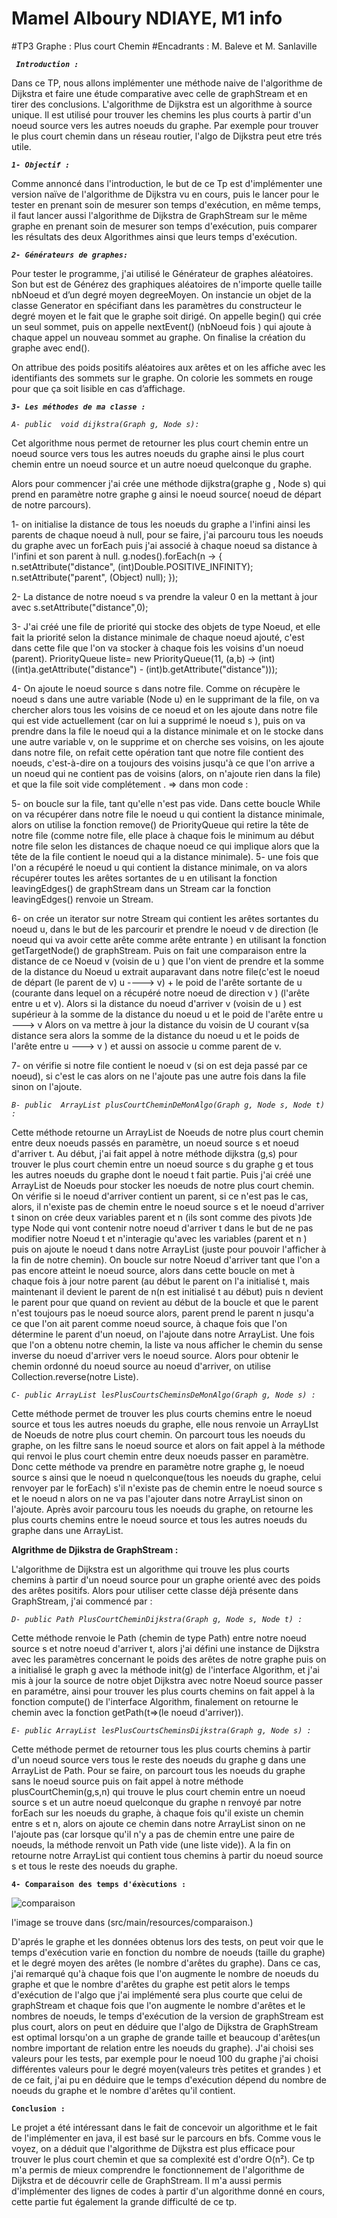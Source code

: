 # Mamel Alboury NDIAYE, M1 info
#TP3 Graphe : Plus court Chemin 
#Encadrants : M. Baleve et M. Sanlaville


**_` Introduction :`_**

Dans ce TP, nous allons implémenter une méthode naive de l'algorithme de Dijkstra et faire une étude comparative avec celle de graphStream et en tirer des conclusions.
L'algorithme de Dijkstra est un algorithme à source unique. Il est utilisé pour trouver les chemins les plus courts à partir d'un noeud source vers les autres noeuds du  graphe.
Par exemple pour trouver le plus court chemin dans un réseau routier, l'algo de Dijkstra peut etre trés utile. 


**_`1- Objectif :`_**

Comme annoncé dans l'introduction, le but de ce Tp est d'implémenter une version naïve de l'algorithme de Dijkstra vu en cours, puis le lancer pour le tester en prenant soin de mesurer son temps d'exécution, en même temps, il faut lancer aussi l'algorithme de Dijkstra de GraphStream sur le même graphe en prenant soin de mesurer son temps d'exécution, puis comparer les résultats des deux Algorithmes ainsi que leurs temps d'exécution.

**_`2- Générateurs de graphes:`_**

Pour tester le programme, j'ai utilisé le Générateur de graphes aléatoires. Son but est de Générez des graphiques aléatoires de n'importe quelle taille nbNoeud et d’un degré moyen degreeMoyen. On instancie un objet de la classe Generator en spécifiant dans les paramètres du constructeur le degré moyen et le fait que le graphe soit dirigé. On appelle begin() qui crée un seul sommet, puis on appelle nextEvent() (nbNoeud fois ) qui ajoute à chaque appel un nouveau sommet au graphe. On finalise la création du graphe avec end().

On attribue des poids positifs aléatoires aux arêtes et on les affiche avec les identifiants des sommets sur le graphe. On colorie les sommets en rouge pour que ça soit lisible en cas d’affichage.

**_`3- Les méthodes de ma classe :`_**

_`A- public  void dijkstra(Graph g, Node s):`_ 

Cet algorithme nous permet de retourner les plus court chemin entre un noeud source vers tous les autres noeuds du graphe ainsi le plus court chemin entre un noeud source et un autre noeud quelconque du graphe.

Alors pour commencer j'ai crée une méthode dijkstra(graphe g , Node s) qui prend en paramètre notre graphe g ainsi le noeud source( noeud de départ de notre parcours). 

1- on initialise la distance de tous les noeuds du graphe a l'infini ainsi les parents de chaque noeud à null, pour se faire, j'ai parcouru tous les noeuds du graphe avec un forEach puis j'ai associé à chaque noeud sa distance à l'infini et son parent à null. 
g.nodes().forEach(n -> {
    n.setAttribute("distance", (int)Double.POSITIVE_INFINITY);
    n.setAttribute("parent", (Object) null);
});

2- La distance de notre noeud s va prendre la valeur 0 en la mettant à jour avec s.setAttribute("distance",0);

3- J'ai créé une file de priorité qui stocke des objets de type Noeud, et elle fait la priorité selon la distance minimale de chaque noeud ajouté, c'est dans cette file que l'on va stocker à chaque fois les voisins d'un noeud (parent). PriorityQueue<Node> liste= new PriorityQueue<Node>(11, (a,b) -> (int)((int)a.getAttribute("distance") - (int)b.getAttribute("distance")));

4- On ajoute le noeud source s dans notre file.
Comme on récupère le noeud s dans une autre variable (Node u) en le supprimant de la file, on va chercher alors tous les voisins de ce noeud et on les ajoute dans notre file qui est vide actuellement (car on lui a supprimé le noeud s ), puis on va prendre dans la file le noeud qui a la distance minimale et on le stocke dans une autre variable v, on le supprime et on cherche ses voisins, on les ajoute dans notre file, on refait cette opération tant que notre file contient des noeuds, c'est-à-dire on a toujours des voisins jusqu'à ce que l'on arrive a un noeud qui ne contient pas de voisins (alors, on n'ajoute rien dans la file) et que la file soit vide complétement . => dans mon code : 

5- on boucle sur la file, tant qu'elle n'est pas vide. Dans cette boucle While on va récupérer dans notre file le noeud u qui contient la distance minimale, alors on utilise la fonction remove() de PriorityQueue qui retire la tête de notre file (comme notre file, elle place à chaque fois le minimum au début notre file selon les distances de chaque noeud ce qui implique alors que la tête de la file contient le noeud qui a la distance minimale).
5- une fois que l'on a récupéré le noeud u qui contient la distance minimale, on va alors récupérer toutes les arêtes sortantes de u en utilisant la fonction leavingEdges() de graphStream dans un Stream car la fonction leavingEdges() renvoie un Stream.

6- on crée un iterator sur notre Stream qui contient les arêtes sortantes du noeud u, dans le but de les parcourir et prendre le noeud v de direction (le noeud qui va avoir cette arête comme arête entrante ) en utilisant la fonction getTargetNode() de graphStream. Puis on fait une comparaison entre la distance de ce Noeud v  (voisin de u ) que l'on vient de prendre et la somme de la distance du Noeud u extrait auparavant dans notre file(c'est le noeud de départ (le parent de v) u ----> v) + le poid de l'arête sortante de u (courante dans lequel on a récupéré notre noeud de direction v ) (l'arête entre u et v). Alors si la distance du noeud d'arriver v (voisin de u ) est supérieur à la somme de la distance du noeud u et le poid de l'arête entre u ---> v  Alors on va mettre à jour la distance du voisin de U courant v(sa distance sera alors la somme de la distance du noeud u et le poids de l'arête entre u ---> v ) et aussi on associe u comme parent de v.

7- on vérifie si notre file contient le noeud v (si on est deja passé par ce noeud), si c'est le cas alors on ne l'ajoute pas une autre fois dans la file sinon on l'ajoute.



_`B- public  ArrayList plusCourtCheminDeMonAlgo(Graph g, Node s, Node t) :`_

Cette méthode retourne un ArrayList de Noeuds de notre plus court chemin entre deux noeuds passés en paramètre, un noeud source s et noeud d'arriver t. 
Au début, j'ai fait appel à notre méthode dijkstra (g,s) pour trouver le plus court chemin entre un noeud source s du graphe g et tous les autres noeuds du graphe dont le noeud t fait partie. Puis j'ai créé une ArrayList de Noeuds pour stocker les noeuds de notre plus court chemin. On vérifie si le noeud d'arriver contient un parent, si ce n'est pas le cas, alors, il n'existe pas de chemin entre le noeud source s et le noeud d'arriver t sinon on crée deux variables parent et n (ils sont comme des pivots )de type Node qui vont contenir notre noeud d'arriver t dans le but de ne pas modifier notre Noeud t et n'interagie qu'avec les variables (parent et n ) puis on ajoute le noeud t dans notre ArrayList (juste pour pouvoir l'afficher à la fin de notre chemin). On boucle sur notre Noeud d'arriver tant que l'on a pas encore atteint le noeud source, alors dans cette boucle on met à chaque fois à jour notre parent (au début le parent on l'a initialisé t, mais maintenant il devient le parent de n(n est initialisé t au début) puis n devient le parent pour que quand on revient au début de la boucle et que le parent n'est toujours pas le noeud source alors, parent prend le parent n jusqu'a ce que l'on ait parent comme noeud source, à chaque fois que l'on détermine le parent d'un noeud, on l'ajoute dans notre ArrayList. Une fois que l'on a obtenu notre chemin, la liste va nous afficher le chemin du sense inverse du noeud d'arriver vers le noeud source. Alors pour obtenir le chemin ordonné du noeud source au noeud d'arriver, on utilise Collection.reverse(notre Liste).

_`C- public ArrayList lesPlusCourtsCheminsDeMonAlgo(Graph g, Node s) :`_

Cette méthode permet de trouver les plus courts chemins entre le noeud source et tous les autres noeuds du graphe, elle nous renvoie un ArrayLIst de Noeuds de notre plus court chemin. On parcourt tous les noeuds du graphe, on les filtre sans le noeud source et alors on fait appel à la méthode qui renvoi le plus court chemin entre deux noeuds passer en paramètre. Donc cette méthode va prendre en paramètre notre graphe g, le noeud source s ainsi que le noeud n quelconque(tous les noeuds du graphe, celui renvoyer par le forEach) s'il n'existe pas de chemin entre le noeud source s et le noeud n alors on ne va pas l'ajouter dans notre ArrayList sinon on l'ajoute. Après avoir parcouru tous les noeuds du graphe, on retourne les plus courts chemins entre le noeud source et tous les autres noeuds du graphe dans une ArrayList.

**Algrithme de Djikstra de GraphStream :**

L'algorithme de Dijkstra est un algorithme qui trouve les plus courts chemins à partir d'un noeud source pour un graphe orienté avec des poids des arêtes positifs. Alors pour utiliser cette classe déjà présente dans GraphStream, j'ai commencé par : 

_`D- public Path PlusCourtCheminDijkstra(Graph g, Node s, Node t) :`_

Cette méthode renvoie le Path (chemin de type Path) entre notre noeud source s et notre noeud d'arriver t, alors j'ai défini une instance de Dijkstra avec les paramètres concernant le poids des arêtes de notre graphe puis on a initialisé le graph g avec la méthode init(g) de l'interface Algorithm, et j'ai mis à jour la source de notre objet Dijkstra avec notre Noeud source passer en paramétre, ainsi pour trouver les plus courts chemins on fait appel à la fonction compute() de l'interface Algorithm, finalement on retourne le chemin avec la fonction getPath(t=>(le noeud d'arriver)).

_`E- public ArrayList lesPlusCourtsCheminsDijkstra(Graph g, Node s) :`_

Cette méthode permet de retourner tous les plus courts chemins à partir d'un noeud source vers tous le reste des noeuds du graphe g dans une ArrayList de Path. Pour se faire, on parcourt tous les noeuds du graphe sans le noeud source puis on fait appel à notre méthode plusCourtChemin(g,s,n) qui trouve le plus court chemin entre un noeud source s et un autre noeud quelconque du graphe n renvoyé par notre forEach sur les noeuds du graphe, à chaque fois qu'il existe un chemin entre s et n, alors on ajoute ce chemin dans notre ArrayList sinon on ne l'ajoute pas (car lorsque qu'il n'y a pas de chemin entre une paire de noeuds, la méthode renvoit un Path vide (une liste vide)). A la fin on retourne notre ArrayList qui contient tous chemins à partir du noeud source s et tous le reste des noeuds du graphe.


**`4- Comparaison des temps d'éxècutions :`**

![comparaison](src/main/resources/Comparaison.png)

l'image se trouve dans (src/main/resources/comparaison.)

D'aprés le graphe et les données obtenus lors des tests, on peut voir que le temps d'exécution varie en fonction du nombre de noeuds (taille du graphe) et le degré moyen des arêtes (le nombre d'arêtes du graphe).
Dans ce cas, j'ai remarqué qu'à chaque fois que l'on augmente le nombre de noeuds du graphe et que le nombre d'arêtes du graphe est petit alors le temps d'exécution de l'algo que j'ai implémenté sera plus courte que celui de graphStream et chaque fois que l'on augmente le nombre d'arêtes et le nombres de noeuds, le temps d'exécution de la version de graphStream est plus court,
alors on peut en déduire que l'algo de Dijkstra de GraphStream est optimal lorsqu'on a un graphe de grande taille et beaucoup d'arêtes(un nombre important de relation entre les noeuds du graphe).
J'ai choisi ses valeurs pour les tests, par exemple pour le noeud 100 du graphe j'ai choisi différentes valeurs pour le degré moyen(valeurs très petites et grandes ) et de ce fait, j'ai pu en déduire que le temps d'exécution dépend du nombre de noeuds du graphe et le nombre d'arêtes qu'il contient.


**`Conclusion :`**

Le projet a été intéressant dans le fait de concevoir un algorithme et le fait de l'implémenter en java, il est basé sur le parcours en bfs. 
Comme vous le voyez, on a déduit que l'algorithme de Dijkstra est plus efficace pour trouver le plus court chemin et que sa complexité est d'ordre O(n²).
Ce tp m'a permis de mieux comprendre le fonctionnement de l'algorithme de Dijkstra et de découvrir celle de GraphStream. Il m'a aussi permis d'implémenter des lignes de codes à partir
d'un algorithme donné en cours, cette partie fut également la grande difficulté de ce tp.
